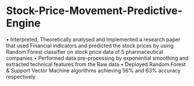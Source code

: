 # Stock-Price-Movement-Predictive-Engine
• Interpreted, Theoretically analysed and Implemented a research paper that used Financial indicators and predicted the stock prices by using Random Forest classifier on stock price data of 5 pharmaceutical companies
• Performed data pre-processing by exponential smoothing and extracted technical features from the Raw data
• Deployed Random Forest & Support Vector Machine algorithms achieving 56% and 63% accuracy respectively
